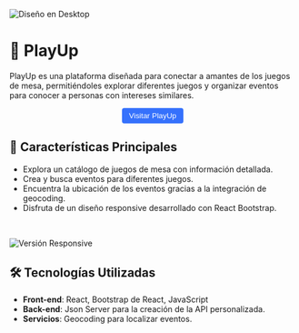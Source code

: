   ![Diseño en Desktop](https://res.cloudinary.com/dt9pviq34/image/upload/v1734538686/PlayUp_Desktop_ejjays.png)

# 🎲 PlayUp  

PlayUp es una plataforma diseñada para conectar a amantes de los juegos de mesa, permitiéndoles explorar diferentes juegos y organizar eventos para conocer a personas con intereses similares.  

<p align="center">
  <a href="https://playup.netlify.app/" target="_blank">
    <button type="button" style="background-color: #3571FC; color: #fff; padding: 6px 12px; border: none; border-radius: 4px; cursor: pointer;" >Visitar PlayUp</button>
  </a>
</p>

## 🚀 **Características Principales**  
- Explora un catálogo de juegos de mesa con información detallada.  
- Crea y busca eventos para diferentes juegos.  
- Encuentra la ubicación de los eventos gracias a la integración de geocoding.  
- Disfruta de un diseño responsive desarrollado con React Bootstrap. 
<br>

  ![Versión Responsive](https://res.cloudinary.com/dt9pviq34/image/upload/v1734538690/PlayUp_Mobile_rffdyu.png)

## 🛠 **Tecnologías Utilizadas**  
- **Front-end**: React, Bootstrap de React, JavaScript  
- **Back-end**: Json Server para la creación de la API personalizada.  
- **Servicios**: Geocoding para localizar eventos.  



